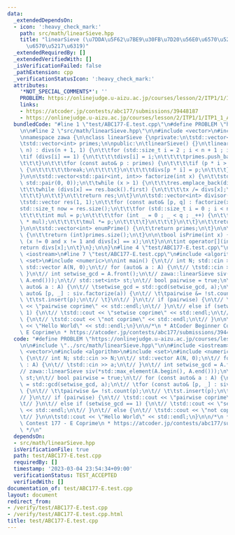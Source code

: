 ```yaml
---
data:
  _extendedDependsOn:
  - icon: ':heavy_check_mark:'
    path: src/math/linearSieve.hpp
    title: "linearSieve (\u7DDA\u5F62\u7BE9\u30FB\u7D20\u56E0\u6570\u5206\u89E3/\u7D04\
      \u6570\u5217\u6319)"
  _extendedRequiredBy: []
  _extendedVerifiedWith: []
  _isVerificationFailed: false
  _pathExtension: cpp
  _verificationStatusIcon: ':heavy_check_mark:'
  attributes:
    '*NOT_SPECIAL_COMMENTS*': ''
    PROBLEM: https://onlinejudge.u-aizu.ac.jp/courses/lesson/2/ITP1/1/ITP1_1_A
    links:
    - https://atcoder.jp/contests/abc177/submissions/39448187
    - https://onlinejudge.u-aizu.ac.jp/courses/lesson/2/ITP1/1/ITP1_1_A
  bundledCode: "#line 1 \"test/ABC177-E.test.cpp\"\n#define PROBLEM \"https://onlinejudge.u-aizu.ac.jp/courses/lesson/2/ITP1/1/ITP1_1_A\"\
    \n\n#line 2 \"src/math/linearSieve.hpp\"\n\n#include <vector>\n#include <utility>\n\
    \nnamespace zawa {\n\nclass linearSieve {\nprivate:\n\tstd::vector<int> divs;\n\
    \tstd::vector<int> primes;\n\npublic:\n\tlinearSieve() {}\n\tlinearSieve(std::size_t\
    \ n) : divs(n + 1, 1) {\n\t\tfor (std::size_t i = 2 ; i < n + 1 ; i++) {\n\t\t\
    \tif (divs[i] == 1) {\n\t\t\t\tdivs[i] = i;\n\t\t\t\tprimes.push_back((int)i);\n\
    \t\t\t}\n\t\t\tfor (const auto& p : primes) {\n\t\t\t\tif (p * i > n or p > divs[i])\
    \ {\n\t\t\t\t\tbreak;\n\t\t\t\t}\n\t\t\t\tdivs[p * i] = p;\n\t\t\t}\n\t\t}\n\t\
    }\n\n\tstd::vector<std::pair<int, int>> factorize(int x) {\n\t\tstd::vector res(0,\
    \ std::pair(0, 0));\n\t\twhile (x > 1) {\n\t\t\tres.emplace_back(divs[x], 0);\n\
    \t\t\twhile (divs[x] == res.back().first) {\n\t\t\t\tx /= divs[x];\n\t\t\t\tres.back().second++;\n\
    \t\t\t}\n\t\t}\n\t\treturn res;\n\t}\n\n\tstd::vector<int> divisor(int x) {\n\t\
    \tstd::vector res(1, 1);\n\t\tfor (const auto& [p, q] : factorize(x)) {\n\t\t\t\
    std::size_t now = res.size();\n\t\t\tfor (std::size_t i = 0 ; i < now ; i++) {\n\
    \t\t\t\tint mul = p;\n\t\t\t\tfor (int _ = 0 ; _ < q ; _++) {\n\t\t\t\t\tres.emplace_back(res[i]\
    \ * mul);\n\t\t\t\t\tmul *= p;\n\t\t\t\t}\n\t\t\t}\n\t\t}\n\t\treturn res;\n\t\
    }\n\n\tstd::vector<int> enumPrime() {\n\t\treturn primes;\n\t}\n\n\tint numPrime()\
    \ {\n\t\treturn (int)primes.size();\n\t}\n\n\tbool isPrime(int x) {\n\t\treturn\
    \ (x != 0 and x != 1 and divs[x] == x);\n\t}\n\n\tint operator[](int x) {\n\t\t\
    return divs[x];\n\t}\n};\n\n}\n#line 4 \"test/ABC177-E.test.cpp\"\n\n#include\
    \ <iostream>\n#line 7 \"test/ABC177-E.test.cpp\"\n#include <algorithm>\n#include\
    \ <set>\n#include <numeric>\n\nint main() {\n\t// int N; std::cin >> N;\n\t//\
    \ std::vector A(N, 0);\n\t// for (auto& a : A) {\n\t// \tstd::cin >> a;\n\t//\
    \ }\n\t// int setwise_gcd = A.front();\n\t// zawa::linearSieve siv(*std::max_element(A.begin(),\
    \ A.end()));\n\t// std::set<int> st;\n\t// bool pairwise = true;\n\t// for (const\
    \ auto& a : A) {\n\t// \tsetwise_gcd = std::gcd(setwise_gcd, a);\n\t// \tfor (const\
    \ auto& [p, _] : siv.factorize(a)) {\n\t// \t\tpairwise &= !st.count(p);\n\t//\
    \ \t\tst.insert(p);\n\t// \t}\n\t// }\n\t// if (pairwise) {\n\t// \tstd::cout\
    \ << \"pairwise coprime\" << std::endl;\n\t// }\n\t// else if (setwise_gcd ==\
    \ 1) {\n\t// \tstd::cout << \"setwise coprime\" << std::endl;\n\t// }\n\t// else\
    \ {\n\t// \tstd::cout << \"not coprime\" << std::endl;\n\t// }\n\n\tstd::cout\
    \ << \"Hello World\" << std::endl;\n}\n\n/*\n * AtCoder Beginner Contest 177 -\
    \ E Coprime\n * https://atcoder.jp/contests/abc177/submissions/39448187\n */\n"
  code: "#define PROBLEM \"https://onlinejudge.u-aizu.ac.jp/courses/lesson/2/ITP1/1/ITP1_1_A\"\
    \n\n#include \"../src/math/linearSieve.hpp\"\n\n#include <iostream>\n#include\
    \ <vector>\n#include <algorithm>\n#include <set>\n#include <numeric>\n\nint main()\
    \ {\n\t// int N; std::cin >> N;\n\t// std::vector A(N, 0);\n\t// for (auto& a\
    \ : A) {\n\t// \tstd::cin >> a;\n\t// }\n\t// int setwise_gcd = A.front();\n\t\
    // zawa::linearSieve siv(*std::max_element(A.begin(), A.end()));\n\t// std::set<int>\
    \ st;\n\t// bool pairwise = true;\n\t// for (const auto& a : A) {\n\t// \tsetwise_gcd\
    \ = std::gcd(setwise_gcd, a);\n\t// \tfor (const auto& [p, _] : siv.factorize(a))\
    \ {\n\t// \t\tpairwise &= !st.count(p);\n\t// \t\tst.insert(p);\n\t// \t}\n\t\
    // }\n\t// if (pairwise) {\n\t// \tstd::cout << \"pairwise coprime\" << std::endl;\n\
    \t// }\n\t// else if (setwise_gcd == 1) {\n\t// \tstd::cout << \"setwise coprime\"\
    \ << std::endl;\n\t// }\n\t// else {\n\t// \tstd::cout << \"not coprime\" << std::endl;\n\
    \t// }\n\n\tstd::cout << \"Hello World\" << std::endl;\n}\n\n/*\n * AtCoder Beginner\
    \ Contest 177 - E Coprime\n * https://atcoder.jp/contests/abc177/submissions/39448187\n\
    \ */\n"
  dependsOn:
  - src/math/linearSieve.hpp
  isVerificationFile: true
  path: test/ABC177-E.test.cpp
  requiredBy: []
  timestamp: '2023-03-04 23:54:34+09:00'
  verificationStatus: TEST_ACCEPTED
  verifiedWith: []
documentation_of: test/ABC177-E.test.cpp
layout: document
redirect_from:
- /verify/test/ABC177-E.test.cpp
- /verify/test/ABC177-E.test.cpp.html
title: test/ABC177-E.test.cpp
---
```

